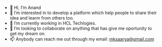 - 👋 Hi, I’m Anand
- 👀 I’m interested in to develop a platform which help people to share their idea and learm from others too.
- 🌱 I’m currently working in HCL Techlogies.
- 💞️ I’m looking to collaborate on anything that has give me oportunity to get my dream on.
- 📫 Anybody can reach me out through my email: mksaarya@gmail.com

<!---
anand-man/anand-man is a ✨ special ✨ repository because its `README.md` (this file) appears on your GitHub profile.
You can click the Preview link to take a look at your changes.
--->
